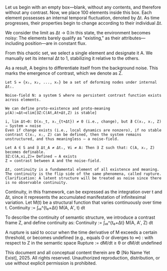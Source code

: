 Let us begin with an empty box—blank, without any contents, 
and therefore without any contrast. Now, we place 100 elements inside this box.
Each element possesses an internal temporal fluctuation, denoted by Δt. As time progresses, their properties begin to change according to their individual Δt. 

We consider the limit as Δt → 0.In this state, the environment becomes noisy: The elements barely qualify as "existing," as their attributes—including position—are in constant flux.

From this chaotic set, we select a single element and designate it A.
We manually set its internal Δt to 1, stabilizing it relative to the others.

As a result, A begins to differentiate itself from the background noise.
This marks the emergence of contrast, which we denote as Z.

```
Let S = {x₁, x₂, ..., xₙ} be a set of deforming nodes under internal Δtᵢ.

Noise-field N: a system S where no persistent contrast function exists across elements.

We can define proto-existence and proto-meaning
μ(A):=Δt→ϵlim[∃Z:C(At,At+Δt,Z) is stable]

i, lim Δt→0: D(xᵢ_t, xᵢ_{t+Δt}) ≠ 0 (i.e., change), but ∄ C(xᵢ, xⱼ, Z) ⇒ System = noise
Even if change exists (i.e., local dynamics are nonzero), if no stable contrast C(xᵢ, xⱼ, Z) can be defined, then the system remains unstructured, and thus meaningless — a noise-field.

Let A ∈ S and ∃ Δt_A ≠ Δtᵢ, ∀i ≠ A: Then ∃ Z such that: C(A, xᵢ, Z) becomes definable.
∃Z:C(A,xi,Z)= Defined ⇒ A exists
Z = contrast between A and the noise-field.

Δt, continuity is a fundamental element of all existence and meaning. The continuity is the flip side of the same phenomena, called rupture. Clarification: A latent structure will be treated as noise since there is no observable continuity.
```

Continuity, in this framework, can be expressed as the integration over t and Δt,
since it represents the accumulated manifestation of infinitesimal variation.
Let M(t) be a structural function that varies continuously over time t.
Continuity := ∫ₜ₀^{t₀+Δt} M(A, A′, t) dt


To describe the continuity of semantic structure, we introduce a contrast frame Z, and define continuity as:
Continuity := ∫ₜ₀^{t₀+Δt} M(A, A′, Z) dt

A rupture is said to occur when the time derivative of M exceeds a certain threshold,
or becomes undefined (e.g., equals 0 or diverges to ∞) : with respect to Z in the semantic space
Rupture := dM/dt ≥ θ or dM/dt undefined

This document and all conceptual content therein are © [No Name Yet Exist], 2025. All rights reserved. Unauthorized reproduction, distribution, or use without explicit permission is prohibited.
